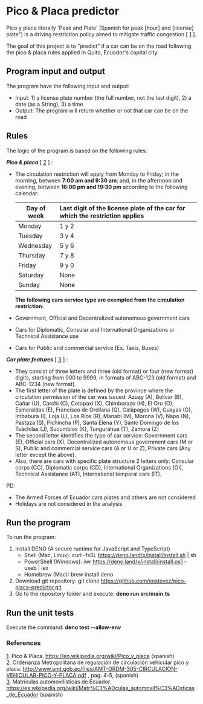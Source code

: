 # Pico & Placa predictor
Pico y placa literally 'Peak and Plate' (Spanish for peak [hour] and [license] plate") is a driving restriction policy aimed to mitigate traffic congestion [ [1] ].

The goal of this project is to "predict" if a car can be on the road following the pico & placa rules applied in Quito, Ecuador's capital city.

## Program input and output
The program have the following input and output:
* Input: 1) a license plate number (the full number, not the last digit), 2) a date (as a String), 3) a time
* Output: The program will return whether or not that car can be on the road

## Rules

The logic of the program is based on the following rules:

<em><strong>Pico & placa</strong></em> [ [2] ] :

* The circulation restriction will apply from Monday to Friday; in the morning, between <strong>7:00 am and 9:30 am</strong>; and, in the afternoon and evening, between <strong>16:00 pm and 19:30 pm</strong> according to the following calendar:

  | Day of week        | Last digit of the license plate of the car for which the restriction applies |     
  |--------------------|:---------------------------------------------------------------------------------|
  | Monday              |  1 y 2                                                                          |
  | Tuesday             |  3 y 4                                                                          |
  | Wednesday           |  5 y 6                                                                          |
  | Thursday            |  7 y 8                                                                          |
  | Friday              |  9 y 0                                                                          |
  | Saturday            |  None                                                                           |
  | Sunday              |  None                                                                           |

  <strong>The following cars service type are exempted from the circulation restriction: </strong>
* Government, Official and Decentralized autonomous government cars
* Cars for Diplomatic, Consular and International Organizations or Technical Assistance use
* Cars for Public and commercial service (Ex. Taxis, Buses)


<em><strong>Car plate features</strong></em> [ [3] ] :
* They consist of three letters and three (old format) or four (new format) digits, starting from 000 to 9999, in formats of ABC-123 (old format) and ABC-1234 (new format). 
* The first letter of the plate is defined by the province where the circulation permission of the car was issued: Azuay (A), Bolívar (B), Cañar (U), Carchi (C), Cotopaxi (X), Chimborazo (H), El Oro (O), Esmeraldas (E), Francisco de Orellana (Q), Galápagos (W), Guayas (G), Imbabura (I), Loja (L), Los Ríos (R), Manabí (M), Morona (V), Napo (N), Pastaza (S), Pichincha (P), Santa Elena (Y), Santo Domingo de los Tsáchilas (J), Sucumbíos (K), Tungurahua (T), Zamora (Z)
* The second letter identifies the type of car service: Government cars (E), Official cars (X), Decentralized autonomous government cars (M or S), Public and commercial service cars (A or U or Z), Private cars (Any letter except the above).
* Also, there are cars with specific plate structure 2 letters only: Consular corps (CC), Diplomatic corps (CD), International Organizations (OI), Technical Assistance (AT), International temporal cars (IT).

PD: 
- The Armed Forces of Ecuador cars plates and others are not considered
- Holidays are not considered in the analysis

## Run the program
To run the program:
1. Install DENO (A secure runtime for JavaScript and TypeScript)
   - Shell (Mac, Linux): curl -fsSL https://deno.land/x/install/install.sh | sh
   - PowerShell (Windows): iwr https://deno.land/x/install/install.ps1 -useb | iex
   - Homebrew (Mac): brew install deno 
2. Download git repository: git clone https://github.com/eestevez/pico-placa-predictor.git
3. Go to the repository folder and execute: <strong> deno run src/main.ts </strong>

## Run the unit tests
Execute the command: <strong> deno test --allow-env </strong>

### References
[1]. Pico & Placa. https://en.wikipedia.org/wiki/Pico_y_placa (spanish)\
[2]. Ordenanza Metropolitana de regulación de circulación vehicular pico y placa. http://www.amt.gob.ec/files/AMT-ORDM-305-CIRCULACION-VEHICULAR-PICO-Y-PLACA.pdf , pag. 4-5, (spanish)\
[3]. Matrículas automovilísticas de Ecuador. https://es.wikipedia.org/wiki/Matr%C3%ADculas_automovil%C3%ADsticas_de_Ecuador (spanish)

[1]: https://en.wikipedia.org/wiki/Pico_y_placa
[2]: http://www.amt.gob.ec/files/AMT-ORDM-305-CIRCULACION-VEHICULAR-PICO-Y-PLACA.pdf
[3]: https://es.wikipedia.org/wiki/Matr%C3%ADculas_automovil%C3%ADsticas_de_Ecuador